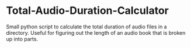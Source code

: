 # Total-Audio-Duration-Calculator

Small python script to calculate the total duration of audio files in a directory. Useful for figuring out the length of an audio book that is broken up into parts.
